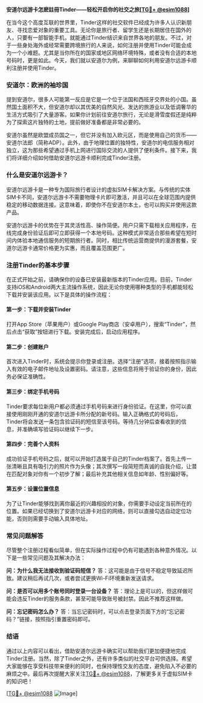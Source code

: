**安道尔远游卡怎麽註冊Tinder——轻松开启你的社交之旅[[TG💪+ @esim1088](https://t.me/s/esim1088)]**

在当今这个高度互联的世界里，Tinder这样的社交软件已经成为许多人认识新朋友、寻找恋爱对象的重要工具。无论你是旅行者、留学生还是长期居住在国外的人，只要有一部智能手机，就能通过Tinder结识来自世界各地的朋友。不过，对于一些身处海外或经常需要跨境旅行的人来说，如何注册并使用Tinder可能会成为一个小难题。尤其是当你所在的国家或地区网络环境特殊，或者没有合适的本地号码时，更是如此。今天，我们就以安道尔为例，来聊聊如何利用安道尔远游卡顺利注册并使用Tinder。

### 安道尔：欧洲的袖珍国

提到安道尔，很多人可能第一反应是它是一个位于法国和西班牙交界处的小国。虽然国土面积不大，但安道尔却以其优美的自然风光、发达的旅游业以及低调奢华的生活方式吸引了大量游客。如果你计划前往安道尔旅行，无论是滑雪度假还是纯粹为了探索这片独特的土地，提前做好准备都是非常必要的。

安道尔虽然是欧盟成员国之一，但它并没有加入欧元区，而是使用自己的货币——安道尔法郎（简称ADP）。此外，由于地理位置的独特性，安道尔的电信服务相对独立，这为那些希望通过手机上网进行国际交流的人提供了便利条件。接下来，我们将详细介绍如何借助安道尔远游卡顺利完成Tinder注册。

### 什么是安道尔远游卡？

安道尔远游卡是一种专为国际旅行者设计的虚拟SIM卡解决方案。与传统的实体SIM卡不同，安道尔远游卡不需要物理卡片即可激活，并且可以在全球范围内提供稳定的移动数据连接。这意味着，即使你不在安道尔本土，也可以购买并使用这款产品。

安道尔远游卡的优势在于其灵活性高、操作简便。用户只需下载相关应用程序，在线完成身份验证后即可立即获得一个本地号码。这种模式非常适合那些希望在短时间内体验本地通信服务的短期旅行者。同时，相比传统运营商提供的漫游套餐，安道尔远游卡通常价格更为实惠，而且覆盖范围更广。

### 注册Tinder的基本步骤

在正式开始之前，请确保你的设备已安装最新版本的Tinder应用。目前，Tinder支持iOS和Android两大主流操作系统，因此无论你使用哪种类型的手机都能轻松下载并安装该应用。以下是具体的操作流程：

#### 第一步：下载并安装Tinder
打开App Store（苹果用户）或Google Play商店（安卓用户），搜索“Tinder”，然后点击“获取”按钮进行下载。安装完成后，启动应用程序。

#### 第二步：创建账户
首次进入Tinder时，系统会提示你登录或注册。选择“注册”选项，接着按照指示输入有效的电子邮件地址及设置密码。请注意，这些信息将用于验证你的身份，因此务必保证准确性。

#### 第三步：绑定手机号码
Tinder要求每位新用户都必须通过手机号码来进行身份验证。在这里，你可以直接使用刚刚开通的安道尔远游卡所分配的新号码。输入正确格式的号码后，Tinder将会发送一条包含验证码的短信至该号码。等待几分钟后查看收到的信息，并准确填写验证码以继续下一步。

#### 第四步：完善个人资料
成功验证手机号码之后，就可以开始打造属于自己的Tinder档案了。首先上传一张清晰且具有吸引力的照片作为头像；其次撰写一段简短而真诚的自我介绍，让潜在匹配对象对你有一个初步了解；最后补充其他相关信息如年龄、性别偏好等。

#### 第五步：设置位置信息
为了让Tinder能够找到离你最近的兴趣相投的对象，你需要手动设定当前所在的位置。如果已经切换到了安道尔远游卡对应的网络，则可以直接勾选自动定位功能，否则则需要手动输入具体地址。

### 常见问题解答

尽管整个注册过程看似简单，但在实际操作过程中仍有可能遇到各种意外情况。以下是一些常见问题及其解决办法：

**问：为什么我无法接收到验证码短信？**
答：这可能是由于信号不稳定导致延迟所致。建议稍后再试几次，或者尝试更换Wi-Fi环境重新发送请求。

**问：是否可以用多个账号同时登录一台设备？**
答：理论上是可以的，但这样做可能会违反Tinder的服务条款，甚至可能导致账号被封禁。因此不推荐这样做。

**问：忘记密码怎么办？**
答：当忘记密码时，可以点击登录页面下方的“忘记密码？”链接，按照指引重置密码即可。

### 结语

通过以上内容可以看出，借助安道尔远游卡确实可以帮助我们更加便捷地完成Tinder注册。当然，除了Tinder之外，还有许多类似的社交平台可供选择。希望大家能够在享受科技带来便利的同时，也保持理性交友的态度，避免陷入不必要的麻烦之中。最后再次提醒大家关注[TG💪+ @esim1088](https://t.me/s/esim1088)，了解更多关于虚拟SIM卡的知识吧！

[[TG💪+ @esim1088](https://t.me/s/esim1088) ![Image](https://i.postimg.cc/4NQfJmqS/Snipaste-2025-05-13-00-14-12.png)]